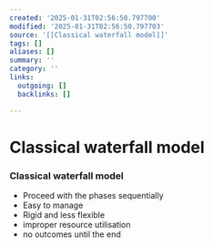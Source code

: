 ```yaml
---
created: '2025-01-31T02:56:50.797700'
modified: '2025-01-31T02:56:50.797703'
source: '[[Classical waterfall model]]'
tags: []
aliases: []
summary: ''
category: ''
links:
  outgoing: []
  backlinks: []

---
```


# Classical waterfall model

### Classical waterfall model
-  Proceed with the phases sequentially
- Easy to manage
- Rigid and less flexible
- improper resource utilisation
- no outcomes until the end